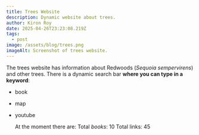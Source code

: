 ```yaml
---
title: Trees Website
description: Dynamic website about trees.
author: Kiron Roy
date: 2025-04-26T23:23:08.219Z
tags:
  - post
image: /assets/blog/trees.png
imageAlt: Screenshot of trees website.
---
```

The trees website has information about Redwoods (*Sequoia sempervirens*) and other trees. There is a dynamic search bar **where you can type in a keyword**: 

* b﻿ook 
* m﻿ap
* y﻿outube

  A﻿t the moment there are: Total *books*: 10 Total links: 45